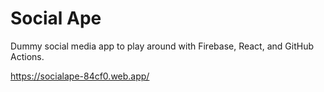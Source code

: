 # Social Ape

Dummy social media app to play around with Firebase, React, and GitHub Actions.

https://socialape-84cf0.web.app/
